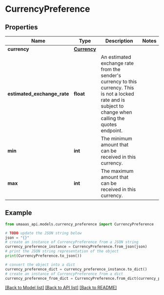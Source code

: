 # CurrencyPreference


## Properties

Name | Type | Description | Notes
------------ | ------------- | ------------- | -------------
**currency** | [**Currency**](Currency.md) |  | 
**estimated_exchange_rate** | **float** | An estimated exchange rate from the sender&#39;s currency to this currency. This is not a locked rate and is subject to change when calling the quotes endpoint. | 
**min** | **int** | The minimum amount that can be received in this currency. | 
**max** | **int** | The maximum amount that can be received in this currency. | 

## Example

```python
from umaaas_api.models.currency_preference import CurrencyPreference

# TODO update the JSON string below
json = "{}"
# create an instance of CurrencyPreference from a JSON string
currency_preference_instance = CurrencyPreference.from_json(json)
# print the JSON string representation of the object
print(CurrencyPreference.to_json())

# convert the object into a dict
currency_preference_dict = currency_preference_instance.to_dict()
# create an instance of CurrencyPreference from a dict
currency_preference_from_dict = CurrencyPreference.from_dict(currency_preference_dict)
```
[[Back to Model list]](../README.md#documentation-for-models) [[Back to API list]](../README.md#documentation-for-api-endpoints) [[Back to README]](../README.md)


